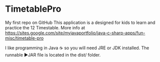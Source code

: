 # TimetablePro
My first repo on GitHub
This application is a  designed for kids to learn and practice the 12 Timestable.
More info at https://sites.google.com/site/myjavaportfolio/java-c-sharp-apps/fun-misc/timetable-pro

I like programming in Java :coffee: so you will need JRE or JDK installed. The runnable :arrow_forward:JAR file is located in the dist/ folder.